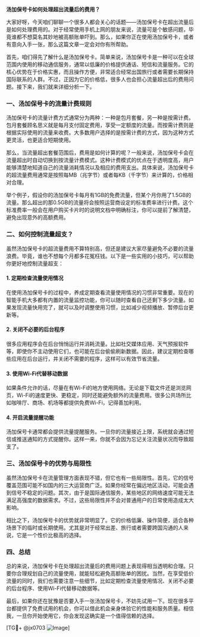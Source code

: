 **汤加保号卡如何处理超出流量后的费用？**

大家好呀，今天咱们聊聊一个很多人都会关心的话题——汤加保号卡在超出流量后是如何处理费用的。对于经常使用手机上网的朋友来说，流量可是个敏感问题，毕竟谁都不想莫名其妙地被高额账单吓到。那么，如果你正在使用汤加保号卡，或者有意向入手一张，那么这篇文章一定会对你有所帮助。

首先，咱们得先了解什么是汤加保号卡。简单来说，汤加保号卡是一种可以在全球范围内使用的移动通信服务，通常以低廉的价格提供通话、短信和流量服务。它的核心优势在于价格实惠，而且操作方便，非常适合经常出国旅行或者需要长期保持国际联系的人群。不过，正因为它的价格低，很多人也会担心流量超出后的费用问题。接下来，我们就来详细分析一下。

### 一、汤加保号卡的流量计费规则

汤加保号卡的流量计费方式通常分为两种：一种是包月套餐，另一种是按需计费。包月套餐顾名思义就是每月支付固定费用，享受一定额度的流量。而按需计费则是根据实际使用的流量来收费。大多数用户选择的是按需计费的方式，因为这种方式更灵活，也更适合短期使用。

那么，当流量超出套餐范围后，费用是如何计算的呢？一般来说，汤加保号卡会在流量超出时自动切换到按流量计费模式。这种计费模式的优点在于透明度高，用户能够清楚地知道自己的流量消耗情况以及相应的费用支出。具体来说，汤加保号卡的超流量费用通常是按照每MB（兆字节）或者每KB（千字节）来计算的，价格相对合理。

举个例子，假设你的汤加保号卡每月有1GB的免费流量，但某个月你用了1.5GB的流量。那么超出的那0.5GB的流量将会按照运营商设定的标准费率进行计费。这个标准费率一般会在用户购买卡片时的说明文档中明确标注，你可以提前了解清楚，避免出现意外的高额费用。

### 二、如何控制流量超支？

虽然汤加保号卡的超流量费用不算特别高，但还是建议大家尽量避免不必要的流量浪费。毕竟，谁也不想每个月都多花冤枉钱。以下是一些实用的小技巧，可以帮助你更好地控制流量超支：

#### 1. **定期检查流量使用情况**
   在使用汤加保号卡的过程中，养成定期查看流量使用情况的习惯非常重要。现在的智能手机大多都有内置的流量监控功能，你可以随时查看自己还剩下多少流量。如果发现流量快用完了，就可以及时调整使用习惯，比如减少视频播放、暂停后台更新等。

#### 2. **关闭不必要的后台程序**
   很多应用程序会在后台悄悄运行并消耗流量。比如社交媒体应用、天气预报软件等，即使你不主动使用它们，也可能在后台偷偷刷新数据。因此，建议定期检查哪些应用在后台运行，并关闭不需要的程序，这样可以有效节省流量。

#### 3. **使用Wi-Fi代替移动数据**
   如果条件允许的话，尽量在有Wi-Fi的地方使用网络。无论是下载文件还是浏览网页，Wi-Fi的速度更快、更稳定，同时还能避免额外的流量费用。很多公共场所比如咖啡厅、商场、机场等都提供免费Wi-Fi，记得善加利用。

#### 4. **开启流量提醒功能**
   汤加保号卡通常都会提供流量提醒服务。一旦你的流量接近上限，系统就会通过短信或推送通知的方式提醒你。这样一来，你就不会因为忘记关注流量状况而导致超支了。

### 三、汤加保号卡的优势与局限性

虽然汤加保号卡在流量管理方面表现不错，但它也有一些局限性。首先，它的信号覆盖范围可能不如国内的三大运营商广泛。如果你经常在偏远地区活动，可能会遇到信号不稳定的问题。其次，由于是国际通信服务，某些地区的网络速度可能无法满足高强度的数据需求。不过，这些局限性并不会对普通用户的日常使用造成太大影响。

相比之下，汤加保号卡的优势就非常明显了。它的价格低廉、操作简便，适合各种场景下的临时或长期使用。尤其是对于经常出差、旅行或者需要跨国沟通的人来说，它是一个性价比极高的选择。

### 四、总结

总的来说，汤加保号卡在处理超出流量后的费用问题上表现得相当透明和合理。只要你合理规划自己的流量使用，就能轻松避免高额账单的困扰。当然，在享受低价流量的同时，我们也需要注意一些细节，比如定期检查流量使用情况、关闭不必要的后台程序、使用Wi-Fi代替移动数据等。

最后，如果你还在犹豫是否要入手一张汤加保号卡，不妨先试用一下。现在很多平台都提供了免费试用的机会，你可以借此机会亲身体验它的性能和服务质量。相信我，一旦你开始使用它，你会发现这确实是一个值得信赖的选择。

[TG💪+ @jx0703 ![Image](https://github.com/user-attachments/assets/dbca1d08-cadb-493c-b0ec-ad6f7a83f270)]